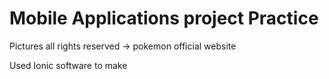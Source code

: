 # Mobile Applications project Practice
Pictures all rights reserved -> pokemon official website

Used Ionic software to make
